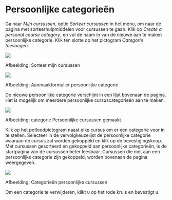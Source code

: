 # Persoonlijke categorieën

Ga naar _Mijn cursussen_, optie _Sorteer cursussen_ in het menu, om naar de pagina met sorteerhulpmiddelen voor cursussen te gaan. Klik op _Create a personal course category_, en vul de naam in van de nieuwe aan te maken persoonlijke categorie. Klik ten slotte op het pictogram _Categorie toevoegen_.

![](../../.gitbook/assets/images19%20%2812%29.png)

Afbeelding: Sorteer mijn cursussen

![](../../.gitbook/assets/images272%20%283%29.png)

Afbeelding: Aanmaakformulier persoonlijke categorie

De nieuwe persoonlijke categorie verschijnt in een lijst bovenaan de pagina. Het is mogelijk om meerdere persoonlijke cursuscategorieën aan te maken.

![](../../.gitbook/assets/images273%20%283%29.png)

Afbeelding: categorie Persoonlijke cursussen gemaakt

Klik op het potloodpictogram naast elke cursus om er een categorie voor in te stellen. Selecteer in de vervolgkeuzelijst de persoonlijke categorie waaraan de cursus zal worden gekoppeld en klik op de bevestigingsknop. Met cursussen gesorteerd en gekoppeld aan persoonlijke categorieën, is de startpagina van de cursussen beter leesbaar. Cursussen die niet aan een persoonlijke categorie zijn gekoppeld, worden bovenaan de pagina weergegeven.

![](../../.gitbook/assets/images20%20%2810%29.png)

Afbeelding: Categorieën persoonlijke cursussen

Om een categorie te verwijderen, klikt u op het rode kruis en bevestigt u.

